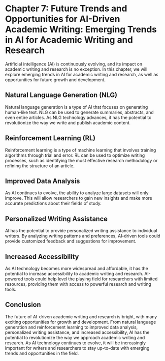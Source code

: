 Chapter 7: Future Trends and Opportunities for AI-Driven Academic Writing: Emerging Trends in AI for Academic Writing and Research
==================================================================================================================================

Artificial intelligence (AI) is continuously evolving, and its impact on academic writing and research is no exception. In this chapter, we will explore emerging trends in AI for academic writing and research, as well as opportunities for future growth and development.

Natural Language Generation (NLG)
---------------------------------

Natural language generation is a type of AI that focuses on generating human-like text. NLG can be used to generate summaries, abstracts, and even entire articles. As NLG technology advances, it has the potential to revolutionize the way we write and publish academic content.

Reinforcement Learning (RL)
---------------------------

Reinforcement learning is a type of machine learning that involves training algorithms through trial and error. RL can be used to optimize writing processes, such as identifying the most effective research methodology or refining the structure of an article.

Improved Data Analysis
----------------------

As AI continues to evolve, the ability to analyze large datasets will only improve. This will allow researchers to gain new insights and make more accurate predictions about their fields of study.

Personalized Writing Assistance
-------------------------------

AI has the potential to provide personalized writing assistance to individual writers. By analyzing writing patterns and preferences, AI-driven tools could provide customized feedback and suggestions for improvement.

Increased Accessibility
-----------------------

As AI technology becomes more widespread and affordable, it has the potential to increase accessibility to academic writing and research. AI-powered tools could help level the playing field for researchers with limited resources, providing them with access to powerful research and writing tools.

Conclusion
----------

The future of AI-driven academic writing and research is bright, with many exciting opportunities for growth and development. From natural language generation and reinforcement learning to improved data analysis, personalized writing assistance, and increased accessibility, AI has the potential to revolutionize the way we approach academic writing and research. As AI technology continues to evolve, it will be increasingly important for writers and researchers to stay up-to-date with emerging trends and opportunities in the field.
